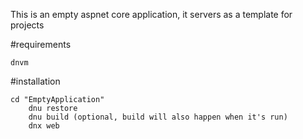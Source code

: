This is an empty aspnet core application, it servers as a template for projects 

#requirements

	dnvm

#installation

	
	cd "EmptyApplication"
    	dnu restore
    	dnu build (optional, build will also happen when it's run)
    	dnx web